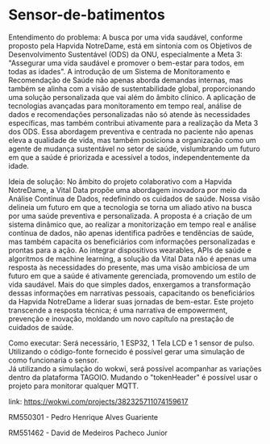 # Sensor-de-batimentos
Entendimento do problema: 
    A busca por uma vida saudável, conforme proposto pela Hapvida NotreDame, 
está em sintonia com os Objetivos de Desenvolvimento Sustentável (ODS) da ONU, especialmente a Meta 3: "Assegurar uma vida saudável e promover o bem-estar para todos,
em todas as idades". A introdução de um Sistema de Monitoramento e Recomendação de Saúde não apenas aborda demandas internas, 
mas também se alinha com a visão de sustentabilidade global, proporcionando uma solução personalizada que vai além do âmbito clínico. 
A aplicação de tecnologias avançadas para monitoramento em tempo real, análise de dados e recomendações personalizadas não só atende às necessidades específicas, 
mas também contribui ativamente para a realização da Meta 3 dos ODS. Essa abordagem preventiva e centrada no paciente não apenas eleva a qualidade de vida, 
mas também posiciona a organização como um agente de mudança sustentável no setor de saúde, vislumbrando um futuro em que a saúde é priorizada e acessível a todos, 
independentemente da idade. 


 Ideia de solução: 
    No âmbito do projeto colaborativo com a Hapvida NotreDame, 
a Vital Data propõe uma abordagem inovadora por meio da Análise Contínua de Dados, 
redefinindo os cuidados de saúde. Nossa visão delineia um futuro em que a tecnologia se torna um aliado ativo na busca por uma saúde preventiva e personalizada. 
A proposta é a criação de um sistema dinâmico que, ao realizar a monitorização em tempo real e análise contínua de dados, não apenas identifica padrões e tendências de saúde, 
mas também capacita os beneficiários com informações personalizadas e prontas para a ação. 
Ao integrar dispositivos wearables, APIs de saúde e algoritmos de machine learning, 
a solução da Vital Data não é apenas uma resposta às necessidades do presente, mas uma visão ambiciosa de um futuro em que a saúde é ativamente gerenciada, 
promovendo um estilo de vida saudável. Mais do que simples dados, enxergamos a transformação dessas informações em narrativas pessoais, 
capacitando os beneficiários da Hapvida NotreDame a liderar suas jornadas de bem-estar. Este projeto transcende a resposta técnica; é uma narrativa de empowerment, 
prevenção e inovação, moldando um novo capítulo na prestação de cuidados de saúde. 

Como executar:
  Será necessário, 1 ESP32, 1 Tela LCD e 1 sensor de pulso. Utilizando o código-fonte fornecido é possível gerar uma simulação de como funcionaria o sensor.  
Já utilizando a simulação do wokwi, será possível acompanhar as variações dentro da plataforma TAGOIO. Mudando o "tokenHeader" é possível usar o projeto para monitorar qualquer MQTT.

link: https://wokwi.com/projects/382325711074159617

RM550301 - Pedro Henrique Alves Guariente 

RM551462 - David de Medeiros Pacheco Junior 
